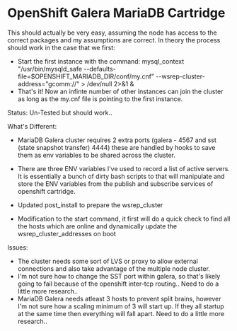 # OpenShift Galera MariaDB Cartridge

This should actually be very easy, assuming the node has access to the correct packages and my assumptions are correct. In theory the process should work in the case that we first:

- Start the first instance with the command:
	mysql_context "/usr/bin/mysqld_safe --defaults-file=$OPENSHIFT_MARIADB_DIR/conf/my.cnf" --wsrep-cluster-address="gcomm://" > /dev/null 2>&1 & 
- That's it! Now an infinte number of other instances can join the cluster as long as the my.cnf file is pointing to the first instance.

Status: Un-Tested but should work..

What's Different:
- MariaDB Galera cluster requires 2 extra ports (galera - 4567 and sst (state snapshot transfer) 4444) these are handled by hooks to save them as env variables to be shared across the cluster.
- There are three ENV variables I've used to record a list of active servers. It is essentially a bunch of dirty bash scripts to that will manipulate and store the ENV variables from the publish and subscribe services of openshift cartridge.

- Updated post_install to prepare the wsrep_cluster
- Modification to the start command, it first will do a quick check to find all the hosts which are online and dynamically update the wsrep_cluster_addresses on boot

Issues:
- The cluster needs some sort of LVS or proxy to allow external connections and also take advantage of the multiple node cluster.
- I'm not sure how to change the SST port within galera, so that's likely going to fail because of the openshift inter-tcp routing.. Need to do a little more research..
- MariaDB Galera needs atleast 3 hosts to prevent split brains, however I'm not sure how a scaling minimum of 3 will start up. If they all startup at the same time then everything will fall apart. Need to do a little more research..
